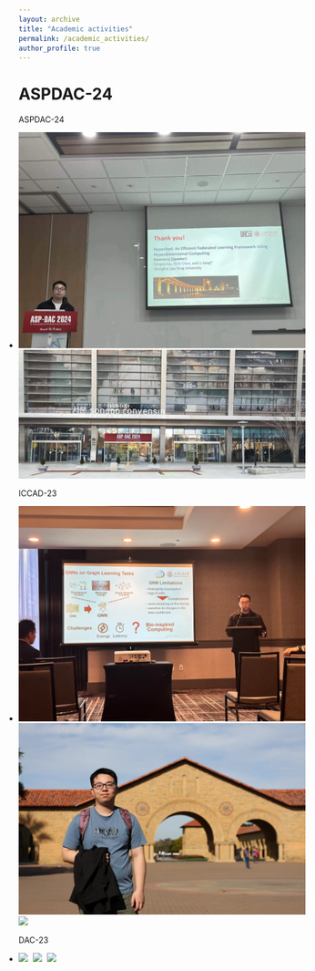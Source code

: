 ```yaml
---
layout: archive
title: "Academic activities"
permalink: /academic_activities/
author_profile: true
---
```


<style>
  .imageWrapper {
  display: list-item;
  justify-content: left;
  align-items: center;
  }
  .imageWrapper img {
  /* width: 200px; */
  height: 30%;
  margin-right: 1%;
  }
</style>

ASPDAC-24
======

<p>ASPDAC-24</p>
<p class="imageWrapper">
  <img src="../images/academic/aspdac_24_1.jpg">
  <img src="../images/academic/aspdac_24_2.jpg">
</p>

<p>ICCAD-23</p>
<p class="imageWrapper">
  <img src="../images/academic/iccad_23_1.jpg">
  <img src="../images/academic/iccad_23_2.jpg">
  <img src="../images/academic/iccad_23_3.jpg">
</p>

<p>DAC-23</p>
<p class="imageWrapper">
  <img src="../images/academic/dac_23_1.jpg">
  <img src="../images/academic/dac_23_2.jpg">
  <img src="../images/academic/dac_23_3.jpg">
</p>